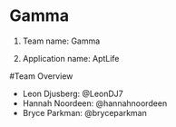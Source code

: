 # Gamma

1. Team name: Gamma

2. Application name: AptLife 

#Team Overview

- Leon Djusberg: @LeonDJ7
- Hannah Noordeen: @hannahnoordeen
- Bryce Parkman: @bryceparkman